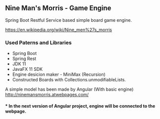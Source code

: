 ## Nine Man's Morris - Game Engine

Spring Boot Restful Service based simple board game engine.

https://en.wikipedia.org/wiki/Nine_men%27s_morris

### Used Paterns and Libraries
* Spring Boot
* Spring Rest
* JDK 11
* JavaFX 11 SDK
* Engine desicion maker - MiniMax (Recursion)
* Constructed Boards with Collections.unmodifiableLists.


A simple model has been made by Angular (With basic engine)
http://ninemansmorris.atwebpages.com/

#### * In the next version of Angular project, engine will be connected to the webpage.
